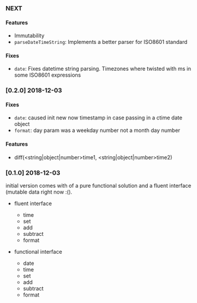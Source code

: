 ### NEXT
#### Features
- Immutability
- `parseDateTimeString`: Implements a better parser for ISO8601 standard

#### Fixes
- `date`: Fixes datetime string parsing. Timezones where twisted with ms in some ISO8601 expressions

### [0.2.0] 2018-12-03
#### Fixes
- `date`: caused init new now timestamp in case passing in a ctime date object
- `format`: day param was a weekday number not a month day number

#### Features
- diff(<string|object|number>time1, <string|object|number>time2)

### [0.1.0] 2018-12-03
initial version comes with of a pure functional solution and a fluent interface (mutable data right now :().

- fluent interface
    - time
    - set
    - add
    - subtract
    - format


- functional interface
    - date
    - time
    - set
    - add
    - subtract
    - format
